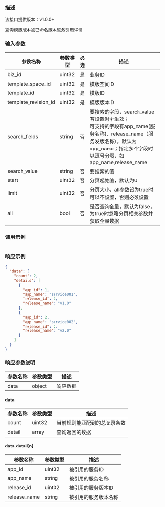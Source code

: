 ### 描述

该接口提供版本：v1.0.0+

查询模版版本被已命名版本服务引用详情

### 输入参数

| 参数名称             | 参数类型 | 必选 | 描述                                                         |
| -------------------- | -------- | ---- | ------------------------------------------------------------ |
| biz_id               | uint32   | 是   | 业务ID                                                       |
| template_space_id    | uint32   | 是   | 模版空间ID                                                   |
| template_id          | uint32   | 是   | 模版ID                                                       |
| template_revision_id | uint32   | 是   | 模版版本ID                                                   |
| search_fields        | string   | 否   | 要搜索的字段，search_value有设置时才生效；<br>可支持的字段有app_name(服务名称)、release_name（服务发版名称），默认为app_name；指定多个字段时以逗号分隔，如app_name,release_name |
| search_value         | string   | 否   | 要搜索的值                                                   |
| start                | uint32   | 否   | 分页起始值，默认为0                                          |
| limit                | uint32   | 否   | 分页大小，all参数设为true时可以不设置，否则必须设置          |
| all                  | bool     | 否   | 是否查询全量，默认为false，为true时忽略分页相关参数并获取全量数据 |

### 调用示例

```json

```

### 响应示例

```json
{
  "data": {
    "count": 2,
    "details": [
      {
        "app_id": 1,
        "app_name": "service001",
        "release_id": 1,
        "release_name": "v1.0"
      },
      {
        "app_id": 2,
        "app_name": "service002",
        "release_id": 2,
        "release_name": "v2.0"        
      }
    ]
  }
}
```

### 响应参数说明

| 参数名称 | 参数类型 | 描述     |
| -------- | -------- | -------- |
| data     | object   | 响应数据 |

#### data

| 参数名称 | 参数类型 | 描述                         |
| -------- | -------- | ---------------------------- |
| count    | uint32   | 当前规则能匹配到的总记录条数 |
| detail   | array    | 查询返回的数据               |

#### data.detail[n]

| 参数名称     | 参数类型 | 描述                 |
| ------------ | -------- | -------------------- |
| app_id       | uint32   | 被引用的服务ID       |
| app_name     | string   | 被引用的服务名称     |
| release_id   | uint32   | 被引用的服务版本ID   |
| release_name | string   | 被引用的服务版本名称 |

